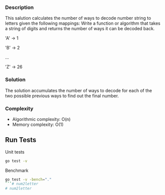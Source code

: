 ### Description

This salution calculates the number of ways to decode number string to letters given the following mappings:
Write a function or algorithm that takes a string of digits and returns the number of ways it
can be decoded back.

'A' -> 1

'B' -> 2

...

'Z' -> 26

### Solution
The solution accumulates the number of ways to decode for each of the two possible previous ways
to find out the final number.

### Complexity
- Algorithmic complexity: O(n)
- Memory complexity: O(1)

## Run Tests

Unit tests
```sh
go test -v
```

Benchmark
```sh
go test -v -bench="."
```# num2letter
# num2letter
